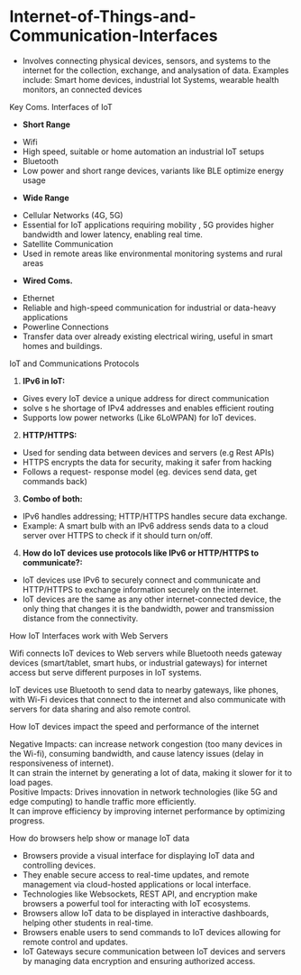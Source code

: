 # Internet-of-Things-and-Communication-Interfaces

- Involves connecting physical devices, sensors, and systems to the internet for the collection, exchange, and analysation of data. Examples include: Smart home devices, industrial Iot Systems, wearable health monitors, an connected devices

Key Coms. Interfaces of IoT

* **Short Range**  
- Wifi   
- High speed, suitable or home automation an industrial IoT setups  
- Bluetooth  
- Low power and short range devices, variants like BLE optimize energy usage

* **Wide Range**  
- Cellular Networks (4G, 5G)  
- Essential for IoT applications requiring mobility , 5G provides higher bandwidth and lower latency, enabling real time.  
- Satellite Communication  
- Used in remote areas like environmental monitoring systems and rural areas  
* **Wired Coms.**  
- Ethernet   
- Reliable and high-speed  communication for industrial or data-heavy applications  
- Powerline Connections  
- Transfer data over already existing electrical wiring, useful in smart homes and buildings.

IoT and Communications Protocols

1. **IPv6 in IoT:**  
- Gives every IoT device a unique address for direct communication    
- solve s he shortage of IPv4 addresses and enables efficient routing  
- Supports low power networks (Like 6LoWPAN) for IoT devices.  
2. **HTTP/HTTPS:**  
- Used for sending data between devices and servers (e.g Rest APIs)  
- HTTPS encrypts the data for security, making it safer from hacking  
- Follows a request- response model (eg. devices send data, get commands back)  
3. **Combo of both:**  
- IPv6 handles addressing; HTTP/HTTPS handles secure data exchange.  
- Example: A smart bulb with an IPv6 address sends data to a cloud server over HTTPS to check if it should turn on/off.  
4.  **How do IoT devices use protocols like IPv6 or HTTP/HTTPS to communicate?:**  
- IoT devices use IPv6 to securely connect and communicate and HTTP/HTTPS to exchange information securely on the internet.  
- IoT devices are the same as any other internet-connected device, the only thing that changes it is the bandwidth, power and transmission distance from the connectivity.   

How IoT Interfaces work with Web Servers

Wifi connects IoT devices to Web servers while Bluetooth needs gateway devices (smart/tablet, smart hubs, or industrial gateways) for internet access but serve different purposes in IoT systems.

IoT devices use Bluetooth to send data to nearby gateways, like phones, with Wi-Fi devices that connect to the internet and also communicate with servers for data sharing and also remote control.

How IoT devices impact the speed and performance of the internet

Negative Impacts: can increase network congestion (too many devices in the Wi-fi), consuming bandwidth, and cause latency issues (delay in responsiveness of internet).  
It can strain the internet by generating a lot of data, making it slower for it to load pages.   
Positive Impacts: Drives innovation in network technologies (like 5G and edge computing) to handle traffic more efficiently.  
It can improve efficiency by improving internet performance by optimizing progress.

How do browsers help show or manage IoT data

- Browsers provide a visual interface for displaying IoT data and controlling devices.  
- They enable secure access to real-time updates, and remote management via cloud-hosted applications or local interface.  
- Technologies like Websockets, REST API, and encryption make browsers a powerful tool for interacting with IoT ecosystems.  
- Browsers allow IoT data to be displayed in interactive dashboards, helping other students in real-time.  
- Browsers enable users to send commands to IoT devices allowing for remote control and updates.  
- IoT Gateways secure communication between IoT devices and servers by managing data encryption and ensuring authorized access.  
